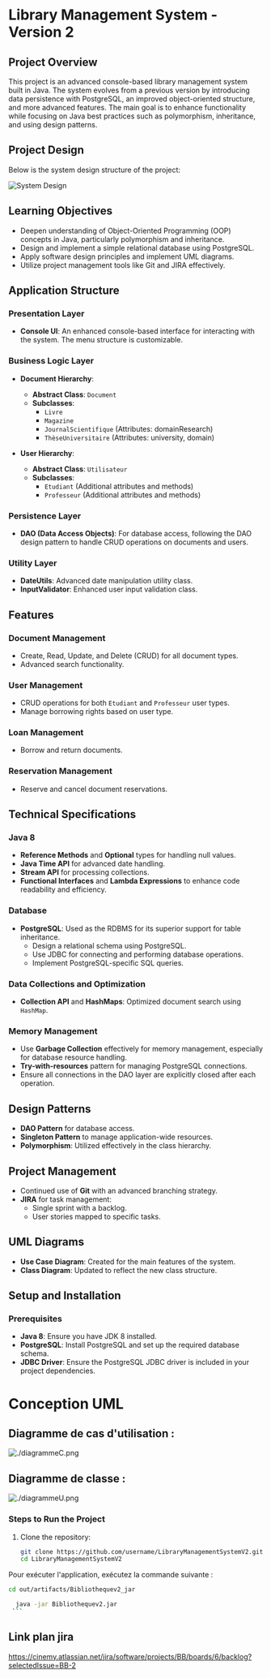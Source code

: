 # Library Management System - Version 2

## Project Overview
This project is an advanced console-based library management system built in Java. The system evolves from a previous version by introducing data persistence with PostgreSQL, an improved object-oriented structure, and more advanced features. The main goal is to enhance functionality while focusing on Java best practices such as polymorphism, inheritance, and using design patterns.
## Project Design
Below is the system design structure of the project:

![System Design](./design.png)
## Learning Objectives
- Deepen understanding of Object-Oriented Programming (OOP) concepts in Java, particularly polymorphism and inheritance.
- Design and implement a simple relational database using PostgreSQL.
- Apply software design principles and implement UML diagrams.
- Utilize project management tools like Git and JIRA effectively.

## Application Structure

### Presentation Layer
- **Console UI**: An enhanced console-based interface for interacting with the system. The menu structure is customizable.

### Business Logic Layer
- **Document Hierarchy**:
    - **Abstract Class**: `Document`
    - **Subclasses**:
        - `Livre`
        - `Magazine`
        - `JournalScientifique` (Attributes: domainResearch)
        - `ThèseUniversitaire` (Attributes: university, domain)

- **User Hierarchy**:
    - **Abstract Class**: `Utilisateur`
    - **Subclasses**:
        - `Etudiant` (Additional attributes and methods)
        - `Professeur` (Additional attributes and methods)

### Persistence Layer
- **DAO (Data Access Objects)**: For database access, following the DAO design pattern to handle CRUD operations on documents and users.

### Utility Layer
- **DateUtils**: Advanced date manipulation utility class.
- **InputValidator**: Enhanced user input validation class.

## Features

### Document Management
- Create, Read, Update, and Delete (CRUD) for all document types.
- Advanced search functionality.

### User Management
- CRUD operations for both `Etudiant` and `Professeur` user types.
- Manage borrowing rights based on user type.

### Loan Management
- Borrow and return documents.

### Reservation Management
- Reserve and cancel document reservations.

## Technical Specifications

### Java 8
- **Reference Methods** and **Optional** types for handling null values.
- **Java Time API** for advanced date handling.
- **Stream API** for processing collections.
- **Functional Interfaces** and **Lambda Expressions** to enhance code readability and efficiency.

### Database
- **PostgreSQL**: Used as the RDBMS for its superior support for table inheritance.
    - Design a relational schema using PostgreSQL.
    - Use JDBC for connecting and performing database operations.
    - Implement PostgreSQL-specific SQL queries.

### Data Collections and Optimization
- **Collection API** and **HashMaps**: Optimized document search using `HashMap`.

### Memory Management
- Use **Garbage Collection** effectively for memory management, especially for database resource handling.
- **Try-with-resources** pattern for managing PostgreSQL connections.
- Ensure all connections in the DAO layer are explicitly closed after each operation.

## Design Patterns
- **DAO Pattern** for database access.
- **Singleton Pattern** to manage application-wide resources.
- **Polymorphism**: Utilized effectively in the class hierarchy.

## Project Management
- Continued use of **Git** with an advanced branching strategy.
- **JIRA** for task management:
    - Single sprint with a backlog.
    - User stories mapped to specific tasks.

## UML Diagrams
- **Use Case Diagram**: Created for the main features of the system.
- **Class Diagram**: Updated to reflect the new class structure.

## Setup and Installation

### Prerequisites
- **Java 8**: Ensure you have JDK 8 installed.
- **PostgreSQL**: Install PostgreSQL and set up the required database schema.
- **JDBC Driver**: Ensure the PostgreSQL JDBC driver is included in your project dependencies.

# Conception UML
## Diagramme de cas d'utilisation :
![./diagrammeC.png](./diagrammeC.png)
## Diagramme de classe :
![./diagrammeU.png](./diagrammeU.png)


### Steps to Run the Project
1. Clone the repository:
   ```bash
   git clone https://github.com/username/LibraryManagementSystemV2.git
   cd LibraryManagementSystemV2


Pour exécuter l'application, exécutez la commande suivante :
```bash
cd out/artifacts/Bibliothequev2_jar
   ```
   ```bash
     java -jar Bibliothequev2.jar
    ```

```
## Link plan jira
https://cinemy.atlassian.net/jira/software/projects/BB/boards/6/backlog?selectedIssue=BB-2